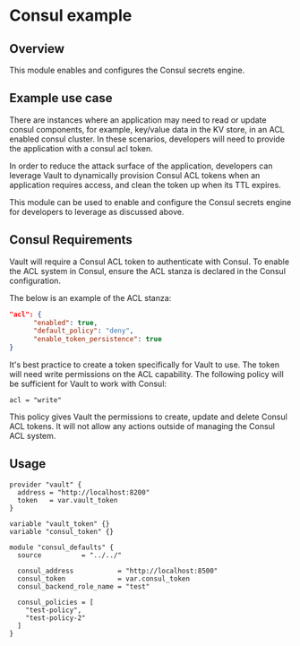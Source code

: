 # Consul example

## Overview

This module enables and configures the Consul secrets engine.

## Example use case

There are instances where an application may need to read or update consul components, for example, key/value data in the KV store, in an ACL enabled consul cluster. In these scenarios, developers will need to provide the application with a consul acl token.

In order to reduce the attack surface of the application, developers can leverage Vault to dynamically provision Consul ACL tokens  when an application requires access, and clean the token up when its TTL expires.

This module can be used to enable and configure the Consul secrets engine for developers to leverage as discussed above.

## Consul Requirements

Vault will require a Consul ACL token to authenticate with Consul.  To enable the ACL system in Consul, ensure the ACL stanza is declared in the Consul configuration.

The below is an example of the ACL stanza:

```json
"acl": {
      "enabled": true,
      "default_policy": "deny",
      "enable_token_persistence": true
}
```

It's best practice to create a token specifically for Vault to use. The token will need write permissions on the ACL capability.  The following policy will be sufficient for Vault to work with Consul:

```hcl
acl = "write"
```

This policy gives Vault the permissions to create, update and delete Consul ACL tokens.  It will not allow any actions outside of managing the Consul ACL system.

## Usage

```hcl
provider "vault" {
  address = "http://localhost:8200"
  token   = var.vault_token
}

variable "vault_token" {}
variable "consul_token" {}

module "consul_defaults" {
  source          = "../../"

  consul_address           = "http://localhost:8500"
  consul_token             = var.consul_token
  consul_backend_role_name = "test"

  consul_policies = [
    "test-policy",
    "test-policy-2"
  ]
}
```